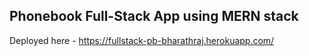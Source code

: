 ## Phonebook Full-Stack App using MERN stack
Deployed here - https://fullstack-pb-bharathraj.herokuapp.com/
